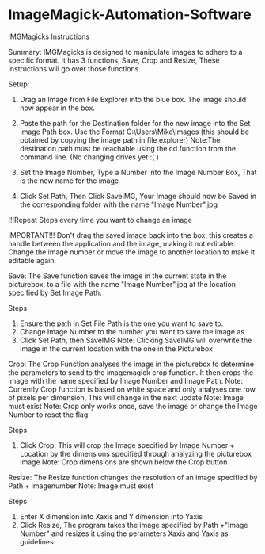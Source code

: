 # ImageMagick-Automation-Software

IMGMagicks Instructions

Summary:
IMGMagicks is designed to manipulate images to adhere to a specific format. 
It has 3 functions, Save, Crop and Resize, These Instructions will go over those functions.



Setup:
1. Drag an Image from File Explorer into the blue box. The image should now appear in the box.

2. Paste the path for the Destination folder for the new image into the Set Image Path box. 
   Use the Format C:\Users\Mike\Images (this should be obtained by copying the image path in file explorer)
   Note:The destination path must be reachable using the cd function from the command line. (No changing drives yet :( )

3. Set the Image Number, Type a Number into the Image Number Box, That is the new name for the image

4. Click Set Path, Then Click SaveIMG, Your Image should now be Saved in the corresponding folder with the name "Image Number".jpg

!!!Repeat Steps every time you want to change an image

IMPORTANT!!!
Don't drag the saved image back into the box, this creates a handle between the application and the image, making it not editable.
Change the image number or move the image to another location to make it editable again.



Save:
The Save function saves the image in the current state in the picturebox, to a file with the name 
"Image Number".jpg at the location specified by Set Image Path.

Steps
1. Ensure the path in Set File Path is the one you want to save to.
2. Change Image Number to the number you want to save the image as.
3. Click Set Path, then SaveIMG
Note: Clicking SaveIMG will overwrite the image in the current location with the one in the Picturebox




Crop:
The Crop Function analyses the image in the picturebox to determine the parameters to send to the imagemagick crop function.
It then crops the image with the name specified by Image Number and Image Path.
Note: Currently Crop function is based on white space and only analyses one row of pixels per dimension, This will change in the next update
Note: Image must exist
Note: Crop only works once, save the image or change the Image Number to reset the flag

Steps
1. Click Crop, This will crop the Image specified by Image Number + Location by the 
   dimensions specified through analyzing the picturebox image
Note: Crop dimensions are shown below the Crop button




Resize:
The Resize function changes the resolution of an image specified by Path + imagenumber
Note: Image must exist

Steps
1. Enter X dimension into Xaxis and Y dimension into Yaxis
2. Click Resize, The program takes the image specified by Path +"Image Number" and resizes it using the perameters Xaxis and Yaxis as guidelines.

